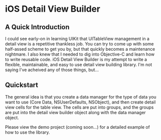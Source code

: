 iOS Detail View Builder
====================

A Quick Introduction
---------------------
I could see early-on in learning UIKit that UITableView management in a detail view is a repetitive thankless job. You can try to come up with some half-assed scheme to get you by, but that quickly becomes a maintenance nightmare. I also knew that I needed to dig into Objective-C and learn how to write reusable code. iOS Detail View Builder is my attempt to write a flexible, maintainable, and easy to use detail view building library. I'm not saying I've acheived any of those things, but...

Quickstart
------------
The general idea is that you create a data manager for the type of data you want to use (Core Data, NSUserDefaults, NSObject), and then create detail view cells for the table view. The cells are put into groups, and the groups are put into the detail view builder object along with the data manager object.

Please view the demo project (coming soon...) for a detailed example of how to use the library.

